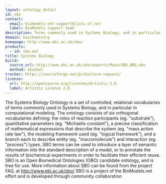 ```yaml
---
layout: ontology_detail
id: sbo
contact:
  email: biomodels-net-support@lists.sf.net
  label: BioModels support team
description: Terms commonly used in Systems Biology, and in particular in computational modeling.
domain: biochemistry
homepage: http://www.ebi.ac.uk/sbo/
products:
  - id: sbo.owl
title: Systems Biology
build:
  source_url: http://www.ebi.ac.uk/sbo/exports/Main/SBO_OBO.obo
  method: obo2owl
tracker: https://sourceforge.net/p/sbo/term-request/
license:
  url: http://opensource.org/licenses/Artistic-2.0
  label: Artistic License 2.0
---
```


The Systems Biology Ontology is a set of controlled, relational vocabularies of terms commonly used in Systems Biology, and in particular in computational modeling. The ontology consists of six orthogonal vocabularies defining: the roles of reaction participants (eg. "substrate"), quantitative parameters (eg. "Michaelis constant"), a precise classification of mathematical expressions that describe the system (eg. "mass action rate law"), the modeling framework used (eg. "logical framework"), and a branch each to describe entity (eg. "macromolecule") and interaction (eg. "process") types. SBO terms can be used to introduce a layer of semantic information into the standard description of a model, or to annotate the results of biochemical experiments in order to facilitate their efficient reuse. SBO is an Open Biomedical Ontologies (OBO) candidate ontology, and is free for use. More information about SBO can be found from the project FAQ, at http://www.ebi.ac.uk/sbo/ SBO is a project of the BioModels.net effort and is developed through community collaboration
